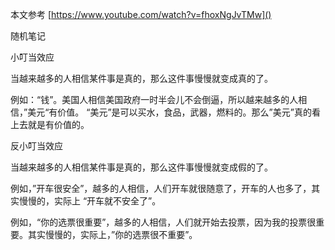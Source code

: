 本文参考 [https://www.youtube.com/watch?v=fhoxNgJvTMw]()

随机笔记

小叮当效应

当越来越多的人相信某件事是真的，那么这件事慢慢就变成真的了。

例如：“钱”。美国人相信美国政府一时半会儿不会倒逼，所以越来越多的人相信，”美元“有价值。
“美元”是可以买水，食品，武器，燃料的。那么”美元”真的看上去就是有价值的。


反小叮当效应

当越来越多的人相信某件事是真的，那么这件事慢慢就变成假的了。

例如，”开车很安全”，越多的人相信，人们开车就很随意了，开车的人也多了，其实慢慢的，实际上 “开车就不安全了”。

例如，“你的选票很重要”，越多的人相信，人们就开始去投票，因为我的投票很重要。其实慢慢的，实际上，”你的选票很不重要”。
